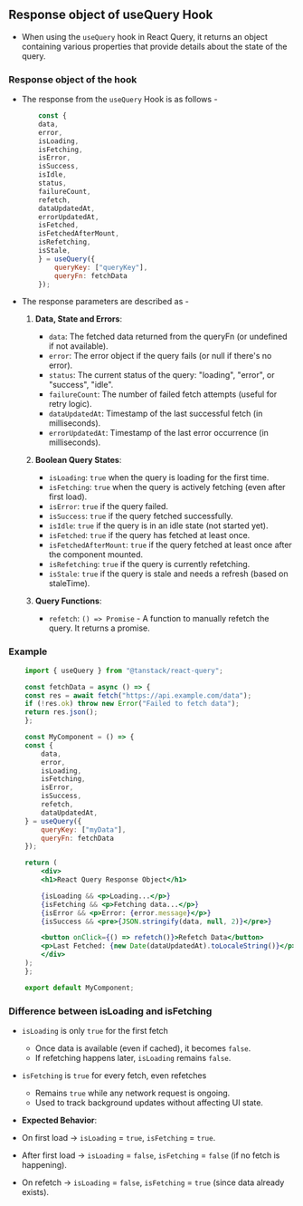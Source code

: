 ## Response object of useQuery Hook

- When using the `useQuery` hook in React Query, it returns an object containing various properties that provide details about the state of the query. 

### Response object of the hook

- The response from the `useQuery` Hook is as follows - 
    ```jsx
        const {
        data,
        error,
        isLoading,
        isFetching,
        isError,
        isSuccess,
        isIdle,
        status,
        failureCount,
        refetch,
        dataUpdatedAt,
        errorUpdatedAt,
        isFetched,
        isFetchedAfterMount,
        isRefetching,
        isStale,
        } = useQuery({
            queryKey: ["queryKey"], 
            queryFn: fetchData
        });
    ```

- The response parameters are described as - 
    1. **Data, State and Errors**:
        - `data`: The fetched data returned from the queryFn (or undefined if not available).
        - `error`: The error object if the query fails (or null if there's no error).
        - `status`: The current status of the query: "loading", "error", or "success", "idle".
        - `failureCount`: The number of failed fetch attempts (useful for retry logic).
        - `dataUpdatedAt`: Timestamp of the last successful fetch (in milliseconds).
        - `errorUpdatedAt`: Timestamp of the last error occurrence (in milliseconds).

    2. **Boolean Query States**:
        - `isLoading`: `true` when the query is loading for the first time.
        - `isFetching`: `true` when the query is actively fetching (even after first load).
        - `isError`: `true` if the query failed.
        - `isSuccess`: `true` if the query fetched successfully.
        - `isIdle`: `true` if the query is in an idle state (not started yet).
        - `isFetched`: `true` if the query has fetched at least once.
        - `isFetchedAfterMount`: `true` if the query fetched at least once after the component mounted.
        - `isRefetching`: `true` if the query is currently refetching.
        - `isStale`: `true` if the query is stale and needs a refresh (based on staleTime).

    3. **Query Functions**:
        - `refetch`: `() => Promise` - A function to manually refetch the query. It returns a promise.

### Example

```jsx
    import { useQuery } from "@tanstack/react-query";

    const fetchData = async () => {
    const res = await fetch("https://api.example.com/data");
    if (!res.ok) throw new Error("Failed to fetch data");
    return res.json();
    };

    const MyComponent = () => {
    const {
        data,
        error,
        isLoading,
        isFetching,
        isError,
        isSuccess,
        refetch,
        dataUpdatedAt,
    } = useQuery({
        queryKey: ["myData"], 
        queryFn: fetchData
    });

    return (
        <div>
        <h1>React Query Response Object</h1>

        {isLoading && <p>Loading...</p>}
        {isFetching && <p>Fetching data...</p>}
        {isError && <p>Error: {error.message}</p>}
        {isSuccess && <pre>{JSON.stringify(data, null, 2)}</pre>}

        <button onClick={() => refetch()}>Refetch Data</button>
        <p>Last Fetched: {new Date(dataUpdatedAt).toLocaleString()}</p>
        </div>
    );
    };

    export default MyComponent;
```

### Difference between isLoading and isFetching

- `isLoading` is only `true` for the first fetch
    - Once data is available (even if cached), it becomes `false`.
    - If refetching happens later, `isLoading` remains `false`.

- `isFetching` is `true` for every fetch, even refetches
    - Remains `true` while any network request is ongoing.
    - Used to track background updates without affecting UI state.

- **Expected Behavior**:

- On first load → `isLoading` = `true`, `isFetching` = `true`.
- After first load → `isLoading` = `false`, `isFetching` = `false` (if no fetch is happening).
- On refetch → `isLoading` = `false`, `isFetching` = `true` (since data already exists).
